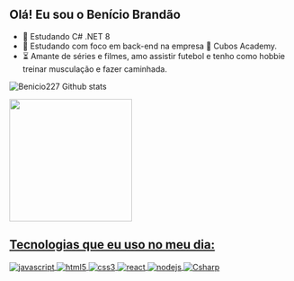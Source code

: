 ## Olá! Eu sou o Benício Brandão 
- 📗 Estudando C# .NET 8
- 📕 Estudando com foco em back-end na empresa  🏬 Cubos Academy.
- ⏳ Amante de séries e filmes, amo assistir futebol e tenho como hobbie treinar musculação e fazer caminhada.


![Benicio227 Github stats](https://github-readme-stats.vercel.app/api?username=Benicio227&show_icons=true&theme=dracula)
<div>
 <a href="https://beacons.ai/Benicio227">
 <img height="218em" src="https://github-readme-stats.vercel.app/api/top-langs/?username=Benicio227&layout=compact&langs_count=16&theme=dracula"/>
</div> 

## Tecnologias que eu uso no meu dia:

<div style="display: inline_block"<br/>
 <img align="center" alt="javascript" src="https://img.shields.io/badge/JavaScript-F7DF1E?style=for-the-badge&logo=javascript&logoColor=black"/>
 <img align="center" alt="html5" src="https://img.shields.io/badge/HTML5-E34F26?style=for-the-badge&logo=html5&logoColor=white"/>
 <img align="center" alt="css3" src="https://img.shields.io/badge/CSS3-1572B6?style=for-the-badge&logo=css3&logoColor=white"/>
 <img align="center" alt="react" src="https://img.shields.io/badge/React-20232A?style=for-the-badge&logo=react&logoColor=61DAFB"/>
 <img align="center" alt="nodejs" src="https://img.shields.io/badge/Node.js-43853D?style=for-the-badge&logo=node.js&logoColor=white"/>
 <img align="center" alt="Csharp" src="https://img.shields.io/badge/C%23-68217A?style=for-the-badge&logo=c-sharp&logoColor=white"/>


  
</div>
